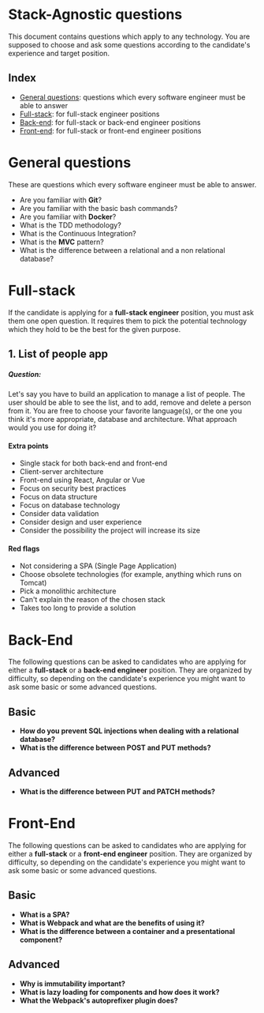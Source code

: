 # Stack-Agnostic questions

This document contains questions which apply to any technology. You are supposed to choose and ask some questions according to the candidate's experience and target position.

## Index

- [General questions](https://github.com/codelittinc/engineering-hiring/blob/add-questions/master/_Stack-Agnostic.md#general-questions): questions which every software engineer must be able to answer
- [Full-stack](https://github.com/codelittinc/engineering-hiring/blob/add-questions/master/_Stack-Agnostic.md#full-stack): for full-stack engineer positions
- [Back-end](https://github.com/codelittinc/engineering-hiring/blob/add-questions/master/_Stack-Agnostic.md#back-end): for full-stack or back-end engineer positions
- [Front-end](https://github.com/codelittinc/engineering-hiring/blob/add-questions/master/_Stack-Agnostic.md#front-end): for full-stack or front-end engineer positions

# General questions

These are questions which every software engineer must be able to answer.

- Are you familiar with **Git**?
- Are you familiar with the basic bash commands?
- Are you familiar with **Docker**?
- What is the TDD methodology?
- What is the Continuous Integration?
- What is the **MVC** pattern?
- What is the difference between a relational and a non relational database?

# Full-stack

If the candidate is applying for a **full-stack engineer** position, you must ask them one open question. It requires them to pick the potential technology which they hold to be the best for the given purpose.

## 1. List of people app

##### Question:

Let's say you have to build an application to manage a list of people. The user should be able to see the list, and to add, remove and delete a person from it. You are free to choose your favorite language(s), or the one you think it's more appropriate, database and architecture. What approach would you use for doing it?

#### Extra points

- Single stack for both back-end and front-end
- Client-server architecture
- Front-end using React, Angular or Vue
- Focus on security best practices
- Focus on data structure
- Focus on database technology
- Consider data validation
- Consider design and user experience
- Consider the possibility the project will increase its size

#### Red flags

- Not considering a SPA (Single Page Application)
- Choose obsolete technologies (for example, anything which runs on Tomcat)
- Pick a monolithic architecture
- Can't explain the reason of the chosen stack
- Takes too long to provide a solution

# Back-End

The following questions can be asked to candidates who are applying for either a **full-stack** or a **back-end engineer** position. They are organized by difficulty, so depending on the candidate's experience you might want to ask some basic or some advanced questions.

## Basic

- **How do you prevent SQL injections when dealing with a relational database?**
- **What is the difference between POST and PUT methods?**

## Advanced

- **What is the difference between PUT and PATCH methods?**

# Front-End

The following questions can be asked to candidates who are applying for either a **full-stack** or a **front-end engineer** position. They are organized by difficulty, so depending on the candidate's experience you might want to ask some basic or some advanced questions.

## Basic

- **What is a SPA?**
- **What is Webpack and what are the benefits of using it?**
- **What is the difference between a container and a presentational component?**

## Advanced

- **Why is immutability important?**
- **What is lazy loading for components and how does it work?**
- **What the Webpack's autoprefixer plugin does?**
